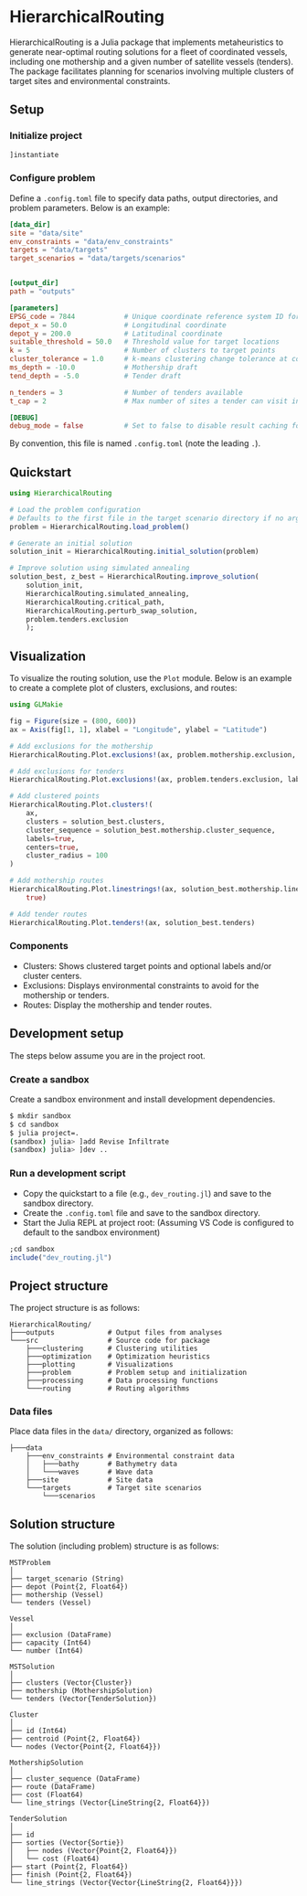# HierarchicalRouting

HierarchicalRouting is a Julia package that implements metaheuristics to generate
near-optimal routing solutions for a fleet of coordinated vessels, including one mothership
and a given number of satellite vessels (tenders).
The package facilitates planning for scenarios involving multiple clusters of target sites
and environmental constraints.

## Setup

### Initialize project

```julia
]instantiate
```

### Configure problem

Define a `.config.toml` file to specify data paths, output directories, and problem
parameters.
Below is an example:

```toml
[data_dir]
site = "data/site"
env_constraints = "data/env_constraints"
targets = "data/targets"
target_scenarios = "data/targets/scenarios"


[output_dir]
path = "outputs"

[parameters]
EPSG_code = 7844            # Unique coordinate reference system ID for area of interest
depot_x = 50.0              # Longitudinal coordinate
depot_y = 200.0             # Latitudinal coordinate
suitable_threshold = 50.0   # Threshold value for target locations
k = 5                       # Number of clusters to target points
cluster_tolerance = 1.0     # k-means clustering change tolerance at convergence
ms_depth = -10.0            # Mothership draft
tend_depth = -5.0           # Tender draft

n_tenders = 3               # Number of tenders available
t_cap = 2                   # Max number of sites a tender can visit in each deployment sortie

[DEBUG]
debug_mode = false          # Set to false to disable result caching for debugging purposes
```

By convention, this file is named `.config.toml` (note the leading `.`).

## Quickstart

```julia
using HierarchicalRouting

# Load the problem configuration
# Defaults to the first file in the target scenario directory if no argument is passed.
problem = HierarchicalRouting.load_problem()

# Generate an initial solution
solution_init = HierarchicalRouting.initial_solution(problem)

# Improve solution using simulated annealing
solution_best, z_best = HierarchicalRouting.improve_solution(
    solution_init,
    HierarchicalRouting.simulated_annealing,
    HierarchicalRouting.critical_path,
    HierarchicalRouting.perturb_swap_solution,
    problem.tenders.exclusion
    );
```

## Visualization

To visualize the routing solution, use the `Plot` module. Below is an example to create a
complete plot of clusters, exclusions, and routes:

```julia
using GLMakie

fig = Figure(size = (800, 600))
ax = Axis(fig[1, 1], xlabel = "Longitude", ylabel = "Latitude")

# Add exclusions for the mothership
HierarchicalRouting.Plot.exclusions!(ax, problem.mothership.exclusion, labels = false)

# Add exclusions for tenders
HierarchicalRouting.Plot.exclusions!(ax, problem.tenders.exclusion, labels = false)

# Add clustered points
HierarchicalRouting.Plot.clusters!(
    ax,
    clusters = solution_best.clusters,
    cluster_sequence = solution_best.mothership.cluster_sequence,
    labels=true,
    centers=true,
    cluster_radius = 100
)

# Add mothership routes
HierarchicalRouting.Plot.linestrings!(ax, solution_best.mothership.line_strings; labels =
    true)

# Add tender routes
HierarchicalRouting.Plot.tenders!(ax, solution_best.tenders)
```

### Components

- Clusters: Shows clustered target points and optional labels and/or cluster centers.
- Exclusions: Displays environmental constraints to avoid for the mothership or tenders.
- Routes: Display the mothership and tender routes.

## Development setup

The steps below assume you are in the project root.

### Create a sandbox

Create a sandbox environment and install development dependencies.

```bash
$ mkdir sandbox
$ cd sandbox
$ julia project=.
(sandbox) julia> ]add Revise Infiltrate
(sandbox) julia> ]dev ..
```

### Run a development script

- Copy the quickstart to a file (e.g., `dev_routing.jl`) and save to the sandbox directory.
- Create the `.config.toml` file and save to the sandbox directory.
- Start the Julia REPL at project root:
(Assuming VS Code is configured to default to the sandbox environment)

```julia
;cd sandbox
include("dev_routing.jl")
```

## Project structure

The project structure is as follows:

```code
HierarchicalRouting/
├───outputs             # Output files from analyses
└───src                 # Source code for package
    ├───clustering      # Clustering utilities
    ├───optimization    # Optimization heuristics
    ├───plotting        # Visualizations
    ├───problem         # Problem setup and initialization
    ├───processing      # Data processing functions
    └───routing         # Routing algorithms
```

### Data files

Place data files in the `data/` directory, organized as follows:

```
├───data
    ├───env_constraints # Environmental constraint data
    │   ├───bathy       # Bathymetry data
    │   └───waves       # Wave data
    ├───site            # Site data
    └───targets         # Target site scenarios
        └───scenarios
```

## Solution structure

The solution (including problem) structure is as follows:

```
MSTProblem
│
├── target_scenario (String)
├── depot (Point{2, Float64})
├── mothership (Vessel)
└── tenders (Vessel)

Vessel
│
├── exclusion (DataFrame)
├── capacity (Int64)
└── number (Int64)

MSTSolution
│
├── clusters (Vector{Cluster})
├── mothership (MothershipSolution)
└── tenders (Vector{TenderSolution})

Cluster
│
├── id (Int64)
├── centroid (Point{2, Float64})
└── nodes (Vector{Point{2, Float64}})
 
MothershipSolution
│
├── cluster_sequence (DataFrame)
├── route (DataFrame)
├── cost (Float64)
└── line_strings (Vector{LineString{2, Float64}})
 
TenderSolution
│
├── id
├── sorties (Vector{Sortie})
│   ├── nodes (Vector{Point{2, Float64}})
│   └── cost (Float64)
├── start (Point{2, Float64})
├── finish (Point{2, Float64})
└── line_strings (Vector{Vector{LineString{2, Float64}}})

```